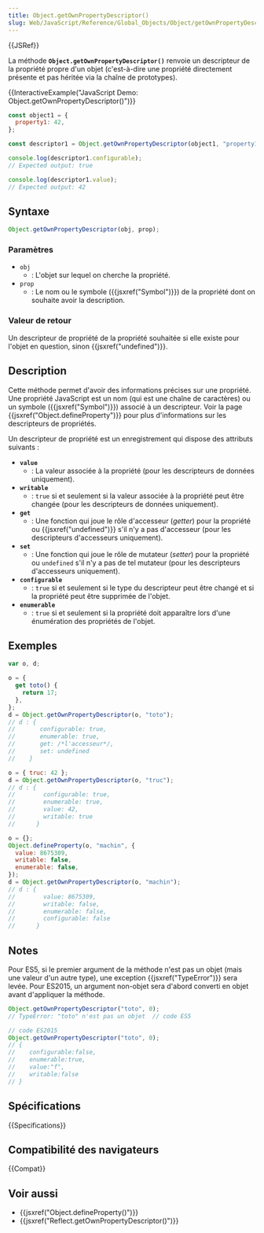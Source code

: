 ```yaml
---
title: Object.getOwnPropertyDescriptor()
slug: Web/JavaScript/Reference/Global_Objects/Object/getOwnPropertyDescriptor
---
```


{{JSRef}}

La méthode **`Object.getOwnPropertyDescriptor()`** renvoie un descripteur de la propriété propre d'un objet (c'est-à-dire une propriété directement présente et pas héritée via la chaîne de prototypes).

{{InteractiveExample("JavaScript Demo: Object.getOwnPropertyDescriptor()")}}

```js interactive-example
const object1 = {
  property1: 42,
};

const descriptor1 = Object.getOwnPropertyDescriptor(object1, "property1");

console.log(descriptor1.configurable);
// Expected output: true

console.log(descriptor1.value);
// Expected output: 42
```

## Syntaxe

```js
Object.getOwnPropertyDescriptor(obj, prop);
```

### Paramètres

- `obj`
  - : L'objet sur lequel on cherche la propriété.
- `prop`
  - : Le nom ou le symbole ({{jsxref("Symbol")}}) de la propriété dont on souhaite avoir la description.

### Valeur de retour

Un descripteur de propriété de la propriété souhaitée si elle existe pour l'objet en question, sinon {{jsxref("undefined")}}.

## Description

Cette méthode permet d'avoir des informations précises sur une propriété. Une propriété JavaScript est un nom (qui est une chaîne de caractères) ou un symbole ({{jsxref("Symbol")}}) associé à un descripteur. Voir la page {{jsxref("Object.defineProperty")}} pour plus d'informations sur les descripteurs de propriétés.

Un descripteur de propriété est un enregistrement qui dispose des attributs suivants :

- **`value`**
  - : La valeur associée à la propriété (pour les descripteurs de données uniquement).
- **`writable`**
  - : `true` si et seulement si la valeur associée à la propriété peut être changée (pour les descripteurs de données uniquement).
- **`get`**
  - : Une fonction qui joue le rôle d'accesseur (_getter_) pour la propriété ou {{jsxref("undefined")}} s'il n'y a pas d'accesseur (pour les descripteurs d'accesseurs uniquement).
- **`set`**
  - : Une fonction qui joue le rôle de mutateur (_setter_) pour la propriété ou `undefined` s'il n'y a pas de tel mutateur (pour les descripteurs d'accesseurs uniquement).
- **`configurable`**
  - : `true` si et seulement si le type du descripteur peut être changé et si la propriété peut être supprimée de l'objet.
- **`enumerable`**
  - : `true` si et seulement si la propriété doit apparaître lors d'une énumération des propriétés de l'objet.

## Exemples

```js
var o, d;

o = {
  get toto() {
    return 17;
  },
};
d = Object.getOwnPropertyDescriptor(o, "toto");
// d : {
//       configurable: true,
//       enumerable: true,
//       get: /*l'accesseur*/,
//       set: undefined
//    }

o = { truc: 42 };
d = Object.getOwnPropertyDescriptor(o, "truc");
// d : {
//        configurable: true,
//        enumerable: true,
//        value: 42,
//        writable: true
//      }

o = {};
Object.defineProperty(o, "machin", {
  value: 8675309,
  writable: false,
  enumerable: false,
});
d = Object.getOwnPropertyDescriptor(o, "machin");
// d : {
//        value: 8675309,
//        writable: false,
//        enumerable: false,
//        configurable: false
//      }
```

## Notes

Pour ES5, si le premier argument de la méthode n'est pas un objet (mais une valeur d'un autre type), une exception {{jsxref("TypeError")}} sera levée. Pour ES2015, un argument non-objet sera d'abord converti en objet avant d'appliquer la méthode.

```js
Object.getOwnPropertyDescriptor("toto", 0);
// TypeError: "toto" n'est pas un objet  // code ES5

// code ES2015
Object.getOwnPropertyDescriptor("toto", 0);
// {
//    configurable:false,
//    enumerable:true,
//    value:"f",
//    writable:false
// }
```

## Spécifications

{{Specifications}}

## Compatibilité des navigateurs

{{Compat}}

## Voir aussi

- {{jsxref("Object.defineProperty()")}}
- {{jsxref("Reflect.getOwnPropertyDescriptor()")}}
